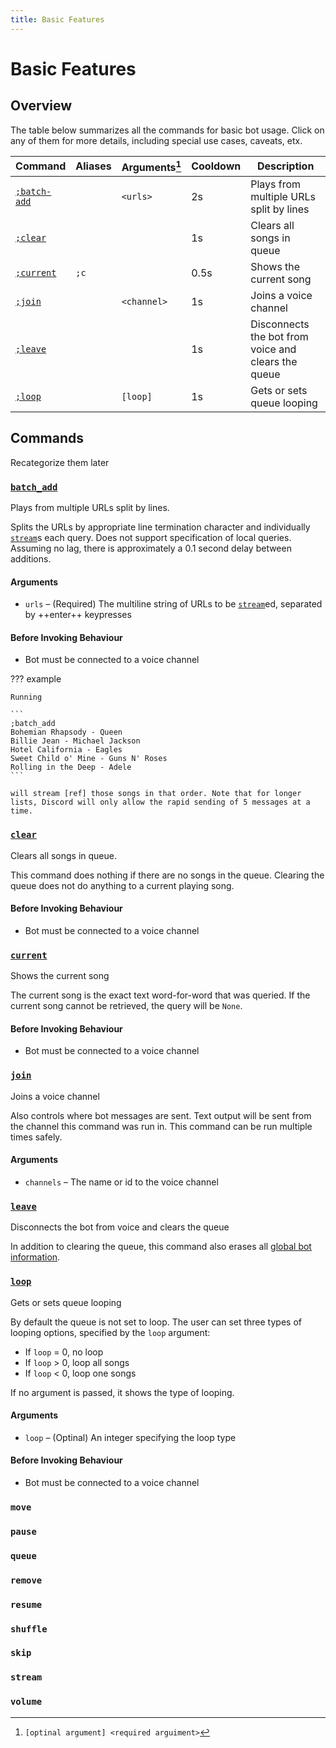 ```yaml
---
title: Basic Features
---
```


# Basic Features

## Overview

The table below summarizes all the commands for basic bot usage. Click on any of them for more details, including special use cases, caveats, etx.

| Command | Aliases | Arguments[^1] | Cooldown | Description |
|-|-|-|-|-|
| [`;batch-add`](#batch_add) |  | `<urls>` | 2s | Plays from multiple URLs split by lines |
| [`;clear`](#clear)    |  |  | 1s | Clears all songs in queue |
| [`;current`](#current)   | `;c` |  | 0.5s | Shows the current song |
| [`;join`](#join)   |  | `<channel>` | 1s | Joins a voice channel |
| [`;leave`](#leave)   |  |  | 1s | Disconnects the bot from voice and clears the queue |
| [`;loop`](#loop)   |  | `[loop]` | 1s | Gets or sets queue looping |

[^1]: `[optinal argument] <required arguiment>`

## Commands

Recategorize them later

### [`batch_add`](#batch_add)

Plays from multiple URLs split by lines.

Splits the URLs by appropriate line termination character and individually [`stream`](#stream)s each query. Does not support specification of local queries. Assuming no lag, there is approximately a 0.1 second delay between additions.

#### Arguments

- `urls` – (Required) The multiline string of URLs to be [`stream`](#stream)ed, separated by ++enter++ keypresses

#### Before Invoking Behaviour

- Bot must be connected to a voice channel

??? example

    Running

    ```
    ;batch_add
    Bohemian Rhapsody - Queen
    Billie Jean - Michael Jackson
    Hotel California - Eagles
    Sweet Child o' Mine - Guns N' Roses
    Rolling in the Deep - Adele
    ```

    will stream [ref] those songs in that order. Note that for longer lists, Discord will only allow the rapid sending of 5 messages at a time.

### [`clear`](#clear)

Clears all songs in queue.

This command does nothing if there are no songs in the queue. Clearing the queue does not do anything to a current playing song.

#### Before Invoking Behaviour

- Bot must be connected to a voice channel

### [`current`](#current)

Shows the current song

The current song is the exact text word-for-word that was queried. If the current song cannot be retrieved, the query will be `None`.

#### Before Invoking Behaviour

- Bot must be connected to a voice channel

### [`join`](#join)

Joins a voice channel

Also controls where bot messages are sent. Text output will be sent from the channel this command was run in. This command can be run multiple times safely.

#### Arguments

- `channels` – The name or id to the voice channel

### [`leave`](#leave)

Disconnects the bot from voice and clears the queue

In addition to clearing the queue, this command also erases all [global bot information](./additional.md#info_global).

### [`loop`](#loop)

Gets or sets queue looping

By default the queue is not set to loop. The user can set three types of looping options, specified by the `loop` argument:

- If `loop` = 0, no loop
- If `loop` > 0, loop all songs
- If `loop` < 0, loop one songs

If no argument is passed, it shows the type of looping.

#### Arguments

- `loop` – (Optinal) An integer specifying the loop type

#### Before Invoking Behaviour

- Bot must be connected to a voice channel

### `move`

### `pause`

### `queue`

### `remove`

### `resume`

### `shuffle`

### `skip`

### `stream`

### `volume`